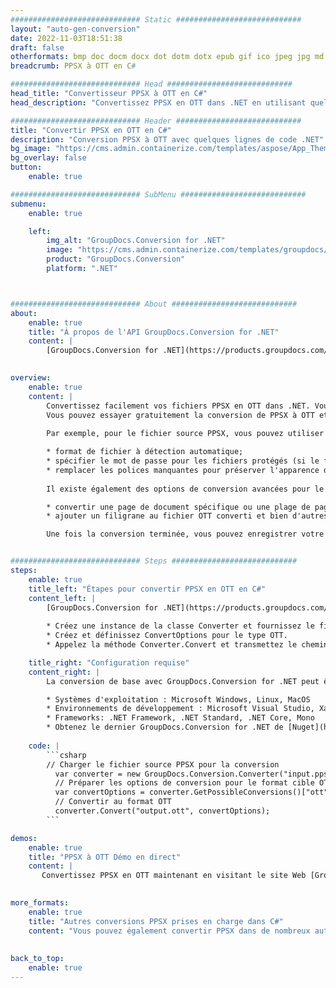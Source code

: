```yaml
---
############################# Static ############################
layout: "auto-gen-conversion"
date: 2022-11-03T18:51:38
draft: false
otherformats: bmp doc docm docx dot dotm dotx epub gif ico jpeg jpg md odt ott pdf png psd rtf tex tif tiff txt xps
breadcrumb: PPSX à OTT en C#

############################# Head ############################
head_title: "Convertisseur PPSX à OTT en C#"
head_description: "Convertissez PPSX en OTT dans .NET en utilisant quelques lignes de code. Utilisez l'API de conversion de documents GroupDocs pour convertir plus de 160 formats de fichiers."

############################# Header ############################
title: "Convertir PPSX en OTT en C#"
description: "Conversion PPSX à OTT avec quelques lignes de code .NET"
bg_image: "https://cms.admin.containerize.com/templates/aspose/App_Themes/V3/images/bg/header1.png"
bg_overlay: false
button:
    enable: true

############################# SubMenu ############################
submenu:
    enable: true

    left:
        img_alt: "GroupDocs.Conversion for .NET"
        image: "https://cms.admin.containerize.com/templates/groupdocs/images/product-logos/90x90-noborder/groupdocs-conversion-net.png"
        product: "GroupDocs.Conversion"
        platform: ".NET"



############################# About ############################
about:
    enable: true
    title: "À propos de l'API GroupDocs.Conversion for .NET"
    content: |
        [GroupDocs.Conversion for .NET](https://products.groupdocs.com/conversion/net/) peut être utilisé pour convertir Microsoft Word, Excel, PowerPoint, PDF, Visio et d'autres formats. GroupDocs.Conversion est une API autonome adaptée aux systèmes back-end et internes nécessitant des performances élevées. Il ne dépend d'aucun logiciel tel que Microsoft ou Open Office.
    

overview:
    enable: true
    content: |
        Convertissez facilement vos fichiers PPSX en OTT dans .NET. Vous pouvez utiliser seulement quelques lignes de code C# dans n'importe quelle plate-forme de votre choix comme - Windows, Linux, macOS.
        Vous pouvez essayer gratuitement la conversion de PPSX à OTT et évaluer la qualité des résultats de conversion. En plus des scénarios de conversion de fichiers simples, vous pouvez essayer des options plus avancées pour charger le fichier source PPSX et pour enregistrer le résultat de sortie OTT. 
        
        Par exemple, pour le fichier source PPSX, vous pouvez utiliser les options de chargement suivantes :

        * format de fichier à détection automatique;
        * spécifier le mot de passe pour les fichiers protégés (si le format de fichier le prend en charge);
        * remplacer les polices manquantes pour préserver l'apparence du document.
        
        Il existe également des options de conversion avancées pour le fichier OTT :

        * convertir une page de document spécifique ou une plage de pages;
        * ajouter un filigrane au fichier OTT converti et bien d'autres.

        Une fois la conversion terminée, vous pouvez enregistrer votre fichier OTT dans le chemin du fichier local ou dans tout stockage tiers tel que FTP, Amazon S3, Google Drive, Dropbox, etc. Veuillez noter - pour convertir PPSX en OTT aucun logiciel supplémentaire n'est nécessaire - comme MS Office, Open Office, Adobe Acrobat Reader, etc.


############################# Steps ############################
steps:
    enable: true
    title_left: "Étapes pour convertir PPSX en OTT en C#"
    content_left: |
        [GroupDocs.Conversion for .NET](https://products.groupdocs.com/conversion/net/) permet aux développeurs de convertir facilement un fichier PPSX en OTT avec quelques lignes de code.
        
        * Créez une instance de la classe Converter et fournissez le fichier PPSX avec le chemin complet
        * Créez et définissez ConvertOptions pour le type OTT.
        * Appelez la méthode Converter.Convert et transmettez le chemin complet et le format (OTT) en tant que paramètre

    title_right: "Configuration requise"
    content_right: |
        La conversion de base avec GroupDocs.Conversion for .NET peut être effectuée en quelques étapes simples. Nos API sont prises en charge sur toutes les principales plates-formes et systèmes d'exploitation. Avant d'exécuter le code ci-dessous, assurez-vous que les prérequis suivants sont installés sur votre système.

        * Systèmes d'exploitation : Microsoft Windows, Linux, MacOS
        * Environnements de développement : Microsoft Visual Studio, Xamarin, MonoDevelop
        * Frameworks: .NET Framework, .NET Standard, .NET Core, Mono
        * Obtenez le dernier GroupDocs.Conversion for .NET de [Nuget](https://www.nuget.org/packages/groupdocs.conversion)
         
    code: |
        ```csharp    
        // Charger le fichier source PPSX pour la conversion
          var converter = new GroupDocs.Conversion.Converter("input.ppsx");
          // Préparer les options de conversion pour le format cible OTT
          var convertOptions = converter.GetPossibleConversions()["ott"].ConvertOptions;
          // Convertir au format OTT
          converter.Convert("output.ott", convertOptions);
        ```

demos:
    enable: true
    title: "PPSX à OTT Démo en direct"
    content: |
       Convertissez PPSX en OTT maintenant en visitant le site Web [GroupDocs.Conversion App](https://products.groupdocs.app/conversion/family). La démo en ligne présente les avantages suivants
          

more_formats:
    enable: true
    title: "Autres conversions PPSX prises en charge dans C#"
    content: "Vous pouvez également convertir PPSX dans de nombreux autres formats de fichiers. Veuillez consulter la liste ci-dessous."
       
       
back_to_top:
    enable: true
---
```

